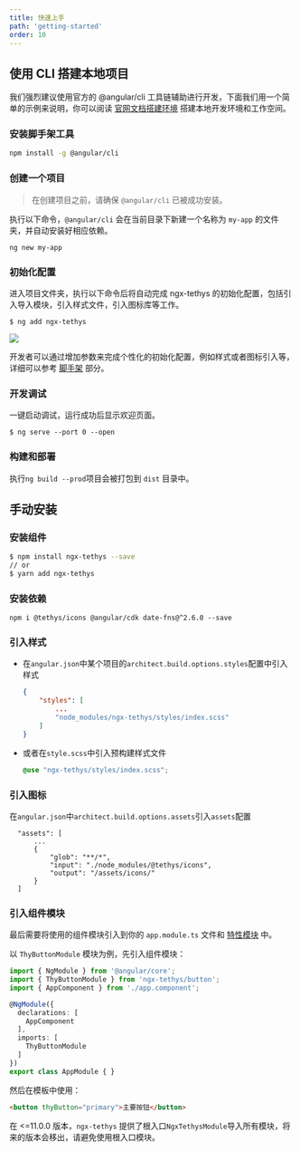 ```yaml
---
title: 快速上手
path: 'getting-started'
order: 10
---
```


## 使用 CLI 搭建本地项目
我们强烈建议使用官方的 @angular/cli 工具链辅助进行开发，下面我们用一个简单的示例来说明，你可以阅读 [官网文档搭建环境](https://angular.cn/guide/setup-local) 搭建本地开发环境和工作空间。
### 安装脚手架工具
```bash
npm install -g @angular/cli
```
### 创建一个项目
> 在创建项目之前，请确保 `@angular/cli` 已被成功安装。

执行以下命令，`@angular/cli` 会在当前目录下新建一个名称为 `my-app` 的文件夹，并自动安装好相应依赖。

```
ng new my-app
```

### 初始化配置
进入项目文件夹，执行以下命令后将自动完成 ngx-tethys 的初始化配置，包括引入导入模块，引入样式文件，引入图标库等工作。

```
$ ng add ngx-tethys
```

<img class="mb-2" src="./assets/images/ng-add.png" />

开发者可以通过增加参数来完成个性化的初始化配置，例如样式或者图标引入等，详细可以参考 [脚手架](http://lib.worktile.live/ngx-tethys/docs/schematics) 部分。


### 开发调试
一键启动调试，运行成功后显示欢迎页面。

```
$ ng serve --port 0 --open
```

### 构建和部署
执行`ng build --prod`项目会被打包到 `dist` 目录中。


## 手动安装
### 安装组件

```bash
$ npm install ngx-tethys --save
// or
$ yarn add ngx-tethys
```

### 安装依赖

```
npm i @tethys/icons @angular/cdk date-fns@^2.6.0 --save
```

### 引入样式

- 在`angular.json`中某个项目的`architect.build.options.styles`配置中引入样式

    ```json
    {
        "styles": [
            ...
            "node_modules/ngx-tethys/styles/index.scss"
        ]
    }
    ```

- 或者在`style.scss`中引入预构建样式文件
    ```scss
    @use "ngx-tethys/styles/index.scss";
    ```

### 引入图标

在`angular.json`中`architect.build.options.assets`引入`assets`配置

  ```
    "assets": [
        ...
        {
            "glob": "**/*",
            "input": "./node_modules/@tethys/icons",
            "output": "/assets/icons/"
        }
    ]
```


### 引入组件模块

最后需要将使用的组件模块引入到你的 `app.module.ts` 文件和 [特性模块](https://angular.cn/guide/feature-modules) 中。

以 `ThyButtonModule` 模块为例，先引入组件模块：

```ts
import { NgModule } from '@angular/core';
import { ThyButtonModule } from 'ngx-tethys/button';
import { AppComponent } from './app.component';

@NgModule({
  declarations: [
    AppComponent
  ],
  imports: [
    ThyButtonModule
  ]
})
export class AppModule { }
```

然后在模板中使用：
```html
<button thyButton="primary">主要按钮</button>
```

<alert>在 <=11.0.0 版本，`ngx-tethys` 提供了根入口`NgxTethysModule`导入所有模块，将来的版本会移出，请避免使用根入口模块。</alert>

